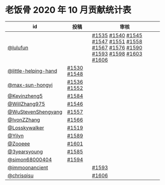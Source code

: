 # 老饭骨 2020 年 10 月贡献统计表

| id | 投稿 | 审核 |
| -- | --- | --- |
| [@lulufun](https://github.com/lulufun) | | [#1535](/../../issues/1535) [#1540](/../../issues/1540) [#1545](/../../issues/1545) [#1547](/../../issues/1547) [#1551](/../../issues/1551) [#1558](/../../issues/1558) [#1567](/../../issues/1567) [#1576](/../../issues/1576) [#1590](/../../issues/1590) [#1593](/../../issues/1593) [#1598](/../../issues/1598) [#1603](/../../issues/1603) [#1606](/../../issues/1606) |
| [@little-helping-hand](https://github.com/little-helping-hand) | [#1530](/../../issues/1530) [#1548](/../../issues/1548) | |
| [@max-sun-hongyi](https://github.com/max-sun-hongyi) | [#1536](/../../issues/1536) [#1552](/../../issues/1552) | |
| [@Kevinzheng5](https://github.com/Kevinzheng5) | [#1584](/../../issues/1584) | |
| [@WillZhang975](https://github.com/WillZhang975) | [#1546](/../../issues/1546) | |
| [@WuStevenShengyang](https://github.com/WuStevenShengyang) | [#1557](/../../issues/1557) | |
| [@IvonZZhang](https://github.com/IvonZZhang) | [#1566](/../../issues/1566) | |
| [@Losskywalker](https://github.com/Losskywalker) | [#1519](/../../issues/1519) | |
| [@Yilyn](https://github.com/Yilyn) | [#1589](/../../issues/1589) | |
| [@Zooeee](https://github.com/Zooeee) | [#1601](/../../issues/1601) | |
| [@3yearsyoung](https://github.com/3yearsyoung) | [#1585](/../../issues/1585) | |
| [@simon68000404](https://github.com/simon68000404) | [#1594](/../../issues/1594) | |
| [@immoonancient](https://github.com/immoonancient) | | [#1593](/../../issues/1593) |
| [@chrisqisu](https://github.com/chrisqisu) | | [#1606](/../../issues/1606) |